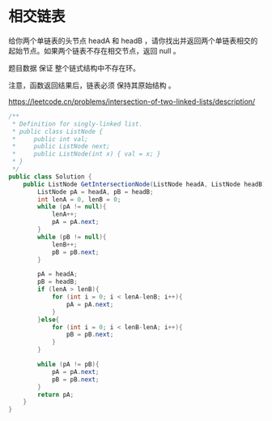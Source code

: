 # 相交链表

给你两个单链表的头节点 headA 和 headB ，请你找出并返回两个单链表相交的起始节点。如果两个链表不存在相交节点，返回 null 。

题目数据 保证 整个链式结构中不存在环。

注意，函数返回结果后，链表必须 保持其原始结构 。

https://leetcode.cn/problems/intersection-of-two-linked-lists/description/

```c#
/**
 * Definition for singly-linked list.
 * public class ListNode {
 *     public int val;
 *     public ListNode next;
 *     public ListNode(int x) { val = x; }
 * }
 */
public class Solution {
    public ListNode GetIntersectionNode(ListNode headA, ListNode headB) {
        ListNode pA = headA, pB = headB;
        int lenA = 0, lenB = 0;
        while (pA != null){
            lenA++;
            pA = pA.next;
        }
        while (pB != null){
            lenB++;
            pB = pB.next;
        }

        pA = headA;
        pB = headB;
        if (lenA > lenB){
            for (int i = 0; i < lenA-lenB; i++){
                pA = pA.next;
            }
        }else{
            for (int i = 0; i < lenB-lenA; i++){
                pB = pB.next;
            }
        }

        while (pA != pB){
            pA = pA.next;
            pB = pB.next;
        }
        return pA;
    }
}
```
